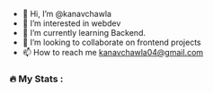 - 👋 Hi, I’m @kanavchawla
- 👀 I’m interested in webdev
- 🌱 I’m currently learning Backend.
- 💞️ I’m looking to collaborate on frontend projects
- 📫 How to reach me kanavchawla04@gmail.com
### :fire: My Stats :
<!---
kanavchawla/kanavchawla is a ✨ special ✨ repository because its `README.md` (this file) appears on your GitHub profile.
You can click the Preview link to take a look at your changes.
--->
